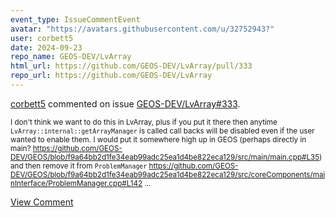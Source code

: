 ```yaml
---
event_type: IssueCommentEvent
avatar: "https://avatars.githubusercontent.com/u/32752943?"
user: corbett5
date: 2024-09-23
repo_name: GEOS-DEV/LvArray
html_url: https://github.com/GEOS-DEV/LvArray/pull/333
repo_url: https://github.com/GEOS-DEV/LvArray
---
```


<a href='https://github.com/corbett5' target='_blank'>corbett5</a> commented on issue <a href='https://github.com/GEOS-DEV/LvArray/pull/333' target='_blank'>GEOS-DEV/LvArray#333</a>.

<small>I don't think we want to do this in LvArray, plus if you put it there then anytime `LvArray::internal::getArrayManager` is called call backs will be disabled even if the user wanted to enable them. I would put it somewhere high up in GEOS (perhaps directly in main? https://github.com/GEOS-DEV/GEOS/blob/f9a64bb2d1fe34eab99adc25ea1d4be822eca129/src/main/main.cpp#L35) and then remove it from `ProblemManager` https://github.com/GEOS-DEV/GEOS/blob/f9a64bb2d1fe34eab99adc25ea1d4be822eca129/src/coreComponents/mainInterface/ProblemManager.cpp#L142...</small>

<a href='https://github.com/GEOS-DEV/LvArray/pull/333' target='_blank'>View Comment</a>